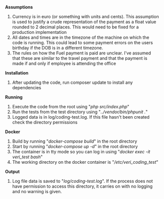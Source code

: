 **Assumptions**
1. Currency is in euro (or something with units and cents). This assumption is used to justify a crude representation 
of the payment as a float value rounded to 2 decimal places. This would need to be fixed for a production implementation
2. All dates and times are in the timezone of the machine on which the code is running. This could lead to some payment
errors on the users birthday if the DOB is in a different timezone.
3. The rules on how the Fuel payment is paid are unclear. I've assumed that these are similar to the travel payment and
that the payment is made if and only if employee is attending the office

**Installation**
1. After updating the code, run composer update to install any dependencies

**Running**
1. Execute the code from the root using "*php src/index.php*"
2. Run the tests from the test directory using "*../vendor/bin/phpunit .*"
3. Logged data is in log/coding-test.log. If this file hasn't been created check the directory permissions

**Docker**
1. Build by running "*docker-compose build*" in the root directory
2. Start by running "*docker-compose up -d*" in the root directory
3. The container is in tty mode so you can log in using "*docker exec -it veri_test bash*"
4. The working directory on the docker container is "*/etc/veri_coding_test*"

**Output**
1. Log file data is saved to "*log/coding-test.log*". If the process does not have permission to access this directory, 
it carries on with no logging and no warning is given. 